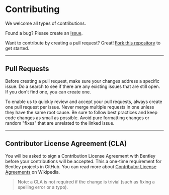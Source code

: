 # Contributing

We welcome all types of contributions.

Found a bug? Please create an [issue](https://github.com/iTwin/platform-api-documentation/issues).

Want to contribute by creating a pull request? Great!
[Fork this repository](https://docs.github.com/en/github/collaborating-with-issues-and-pull-requests/working-with-forks) to get started.

---

## Pull Requests

Before creating a pull request, make sure your changes address a specific issue.
Do a search to see if there are any existing issues that are still open.
If you don't find one, you can create one.

To enable us to quickly review and accept your pull requests, always create one pull request per issue.
Never merge multiple requests in one unless they have the same root cause.
Be sure to follow best practices and keep code changes as small as possible.
Avoid pure formatting changes or random "fixes" that are unrelated to the linked issue.

---

## Contributor License Agreement (CLA)

You will be asked to sign a Contribution License Agreement with Bentley before your contributions will be accepted.
This a one-time requirement for Bentley projects in GitHub.
You can read more about [Contributor License Agreements](https://en.wikipedia.org/wiki/Contributor_License_Agreement) on Wikipedia.

> Note: a CLA is not required if the change is trivial (such as fixing a spelling error or a typo).